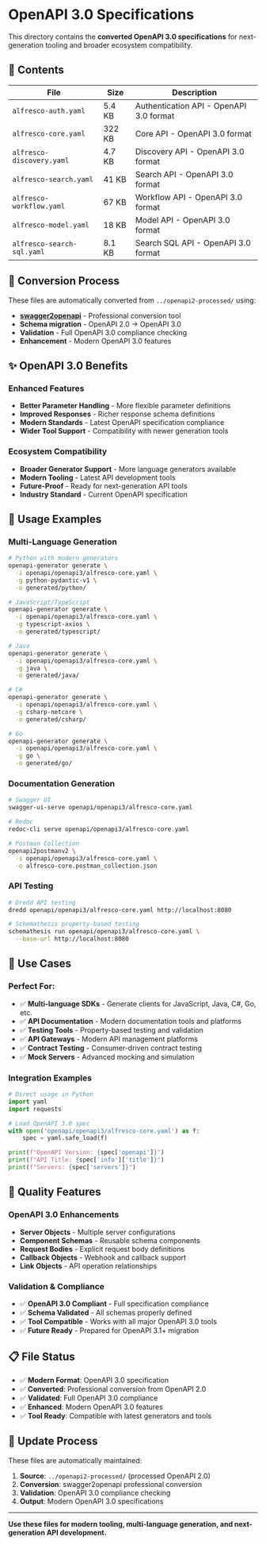 # OpenAPI 3.0 Specifications

This directory contains the **converted OpenAPI 3.0 specifications** for next-generation tooling and broader ecosystem compatibility.

## 📁 Contents

| File | Size | Description |
|------|------|-------------|
| `alfresco-auth.yaml` | 5.4 KB | Authentication API - OpenAPI 3.0 format |
| `alfresco-core.yaml` | 322 KB | Core API - OpenAPI 3.0 format |
| `alfresco-discovery.yaml` | 4.7 KB | Discovery API - OpenAPI 3.0 format |
| `alfresco-search.yaml` | 41 KB | Search API - OpenAPI 3.0 format |
| `alfresco-workflow.yaml` | 67 KB | Workflow API - OpenAPI 3.0 format |
| `alfresco-model.yaml` | 18 KB | Model API - OpenAPI 3.0 format |
| `alfresco-search-sql.yaml` | 8.1 KB | Search SQL API - OpenAPI 3.0 format |

## 🔄 Conversion Process

These files are automatically converted from `../openapi2-processed/` using:
- **[swagger2openapi](https://github.com/Mermade/oas-kit)** - Professional conversion tool
- **Schema migration** - OpenAPI 2.0 → OpenAPI 3.0
- **Validation** - Full OpenAPI 3.0 compliance checking
- **Enhancement** - Modern OpenAPI 3.0 features

## ✨ OpenAPI 3.0 Benefits

### Enhanced Features
- **Better Parameter Handling** - More flexible parameter definitions
- **Improved Responses** - Richer response schema definitions
- **Modern Standards** - Latest OpenAPI specification compliance
- **Wider Tool Support** - Compatibility with newer generation tools

### Ecosystem Compatibility
- **Broader Generator Support** - More language generators available
- **Modern Tooling** - Latest API development tools
- **Future-Proof** - Ready for next-generation API tools
- **Industry Standard** - Current OpenAPI specification

## 🚀 Usage Examples

### Multi-Language Generation
```bash
# Python with modern generators
openapi-generator generate \
  -i openapi/openapi3/alfresco-core.yaml \
  -g python-pydantic-v1 \
  -o generated/python/

# JavaScript/TypeScript
openapi-generator generate \
  -i openapi/openapi3/alfresco-core.yaml \
  -g typescript-axios \
  -o generated/typescript/

# Java
openapi-generator generate \
  -i openapi/openapi3/alfresco-core.yaml \
  -g java \
  -o generated/java/

# C#
openapi-generator generate \
  -i openapi/openapi3/alfresco-core.yaml \
  -g csharp-netcore \
  -o generated/csharp/

# Go
openapi-generator generate \
  -i openapi/openapi3/alfresco-core.yaml \
  -g go \
  -o generated/go/
```

### Documentation Generation
```bash
# Swagger UI
swagger-ui-serve openapi/openapi3/alfresco-core.yaml

# Redoc
redoc-cli serve openapi/openapi3/alfresco-core.yaml

# Postman Collection
openapi2postmanv2 \
  -s openapi/openapi3/alfresco-core.yaml \
  -o alfresco-core.postman_collection.json
```

### API Testing
```bash
# Dredd API testing
dredd openapi/openapi3/alfresco-core.yaml http://localhost:8080

# Schemathesis property-based testing
schemathesis run openapi/openapi3/alfresco-core.yaml \
  --base-url http://localhost:8080
```

## 🎯 Use Cases

### Perfect For:
- ✅ **Multi-language SDKs** - Generate clients for JavaScript, Java, C#, Go, etc.
- ✅ **API Documentation** - Modern documentation tools and platforms
- ✅ **Testing Tools** - Property-based testing and validation
- ✅ **API Gateways** - Modern API management platforms
- ✅ **Contract Testing** - Consumer-driven contract testing
- ✅ **Mock Servers** - Advanced mocking and simulation

### Integration Examples
```python
# Direct usage in Python
import yaml
import requests

# Load OpenAPI 3.0 spec
with open('openapi/openapi3/alfresco-core.yaml') as f:
    spec = yaml.safe_load(f)

print(f"OpenAPI Version: {spec['openapi']}")
print(f"API Title: {spec['info']['title']}")
print(f"Servers: {spec['servers']}")
```

## 🔧 Quality Features

### OpenAPI 3.0 Enhancements
- **Server Objects** - Multiple server configurations
- **Component Schemas** - Reusable schema components
- **Request Bodies** - Explicit request body definitions
- **Callback Objects** - Webhook and callback support
- **Link Objects** - API operation relationships

### Validation & Compliance
- ✅ **OpenAPI 3.0 Compliant** - Full specification compliance
- ✅ **Schema Validated** - All schemas properly defined
- ✅ **Tool Compatible** - Works with all major OpenAPI 3.0 tools
- ✅ **Future Ready** - Prepared for OpenAPI 3.1+ migration

## 📋 File Status

- ✅ **Modern Format**: OpenAPI 3.0 specification
- ✅ **Converted**: Professional conversion from OpenAPI 2.0
- ✅ **Validated**: Full OpenAPI 3.0 compliance
- ✅ **Enhanced**: Modern OpenAPI 3.0 features
- ✅ **Tool Ready**: Compatible with latest generators and tools

## 🔄 Update Process

These files are automatically maintained:

1. **Source**: `../openapi2-processed/` (processed OpenAPI 2.0)
2. **Conversion**: swagger2openapi professional conversion
3. **Validation**: OpenAPI 3.0 compliance checking
4. **Output**: Modern OpenAPI 3.0 specifications

---

**Use these files for modern tooling, multi-language generation, and next-generation API development.** 
